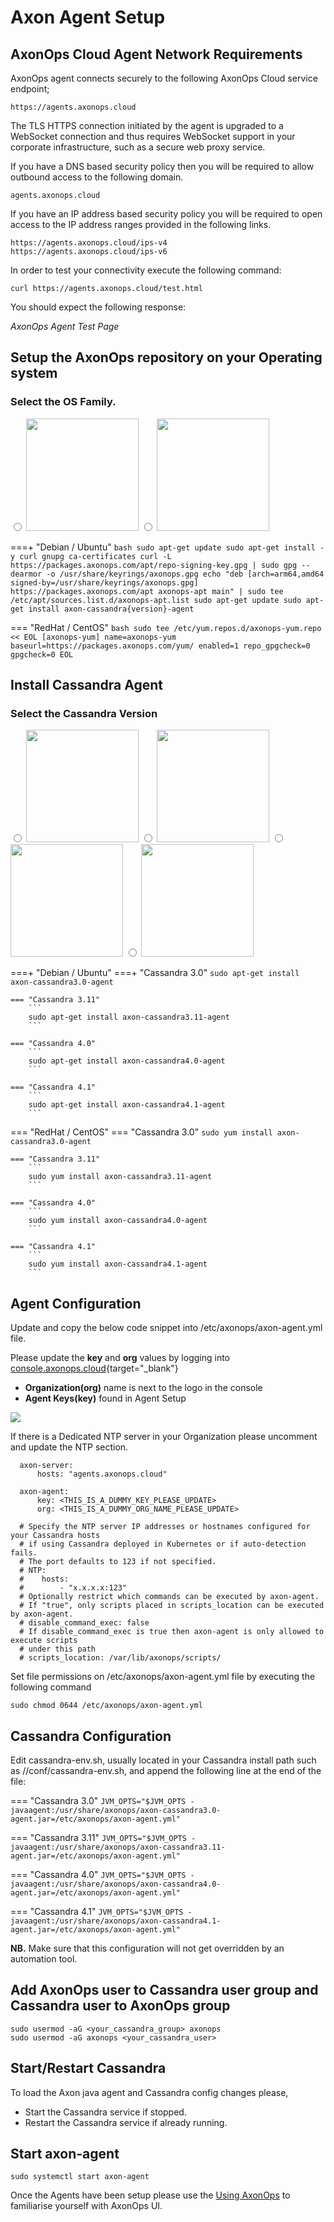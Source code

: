 <script>
function updateOS() {
  var ele = document.getElementsByName('osFamily');
  for(i = 0; i < ele.length; i++) {
      if(ele[i].checked)
      // document.getElementById("result").innerHTML = "Choosen: "+ele[i].value;
      window.location.href = ele[i].value;
  }
}

function updateCas() {
  var ele = document.getElementsByName('casFamily');
  for(i = 0; i < ele.length; i++) {
      if(ele[i].checked)
      window.location.href = ele[i].value;
  }
}
</script>
# Axon Agent Setup
<!-- ![](agent_steps.png) -->

## AxonOps Cloud Agent Network Requirements

AxonOps agent connects securely to the following AxonOps Cloud service endpoint;

``` { .bash .no-copy }
https://agents.axonops.cloud
```

The TLS HTTPS connection initiated by the agent is upgraded to a WebSocket connection and thus requires WebSocket support in your corporate infrastructure, such as a secure web proxy service.

If you have a DNS based security policy then you will be required to allow outbound access to the following domain.

``` { .bash .no-copy }
agents.axonops.cloud
```

If you have an IP address based security policy you will be required to open access to the IP address ranges provided in the following links.

``` { .bash .no-copy }
https://agents.axonops.cloud/ips-v4
https://agents.axonops.cloud/ips-v6
```

In order to test your connectivity execute the following command:

``` { .bash .copy }
curl https://agents.axonops.cloud/test.html
```

You should expect the following response:

*AxonOps Agent Test Page*

## Setup the AxonOps repository on your Operating system

### Select the OS Family. 
<label>
  <input type="radio" name="osFamily" value="/get_started/agent_setup/#__tabbed_1_1" onChange="updateOS()">
  <img src="/get_started/debian.png" class="skip-lightbox" width="180px">
</label>
<label>
  <input type="radio" name="osFamily" value="/get_started/agent_setup/#__tabbed_1_2" onChange="updateOS()">
  <img src="/get_started/red_hat.png" class="skip-lightbox" width="180px">
</label>

===+ "Debian / Ubuntu"
    ```bash
    sudo apt-get update
    sudo apt-get install -y curl gnupg ca-certificates
    curl -L https://packages.axonops.com/apt/repo-signing-key.gpg | sudo gpg --dearmor -o /usr/share/keyrings/axonops.gpg
    echo "deb [arch=arm64,amd64 signed-by=/usr/share/keyrings/axonops.gpg] https://packages.axonops.com/apt axonops-apt main" | sudo tee /etc/apt/sources.list.d/axonops-apt.list
    sudo apt-get update
    sudo apt-get install axon-cassandra{version}-agent
    ```

=== "RedHat / CentOS"
    ```bash
    sudo tee /etc/yum.repos.d/axonops-yum.repo << EOL
    [axonops-yum]
    name=axonops-yum
    baseurl=https://packages.axonops.com/yum/
    enabled=1
    repo_gpgcheck=0
    gpgcheck=0
    EOL
    ```

## Install Cassandra Agent

### Select the Cassandra Version
<label>
  <input type="radio" name="casFamily" value="/get_started/agent_setup/#__tabbed_3_1" onChange="updateCas()">
  <img src="/get_started/cas_3.png" class="skip-lightbox" width="180px">
</label>
<label>
  <input type="radio" name="casFamily" value="/get_started/agent_setup/#__tabbed_3_2" onChange="updateCas()">
  <img src="/get_started/cas_3_11.png" class="skip-lightbox" width="180px">
</label>
<label>
  <input type="radio" name="casFamily" value="/get_started/agent_setup/#__tabbed_3_3" onChange="updateCas()">
  <img src="/get_started/cas_4.png" class="skip-lightbox" width="180px">
</label>
<label>
  <input type="radio" name="casFamily" value="/get_started/agent_setup/#__tabbed_3_4" onChange="updateCas()">
  <img src="/get_started/cas_4_1.png" class="skip-lightbox" width="180px">
</label>

===+ "Debian / Ubuntu"
    ===+ "Cassandra 3.0"
        ```
        sudo apt-get install axon-cassandra3.0-agent
        ```
    
    === "Cassandra 3.11"
        ```
        sudo apt-get install axon-cassandra3.11-agent
        ```
    
    === "Cassandra 4.0"
        ```
        sudo apt-get install axon-cassandra4.0-agent
        ```

    === "Cassandra 4.1"
        ```
        sudo apt-get install axon-cassandra4.1-agent
        ```

=== "RedHat / CentOS"
    === "Cassandra 3.0"
        ```
        sudo yum install axon-cassandra3.0-agent
        ```
    
    === "Cassandra 3.11"
        ```
        sudo yum install axon-cassandra3.11-agent
        ```
    
    === "Cassandra 4.0"
        ```
        sudo yum install axon-cassandra4.0-agent
        ```

    === "Cassandra 4.1"
        ```
        sudo yum install axon-cassandra4.1-agent
        ```

## Agent Configuration

Update and copy the below code snippet into /etc/axonops/axon-agent.yml file.

Please update the **key** and **org** values by logging into [console.axonops.cloud](https://console.axonops.cloud){target="_blank"}

* **Organization(org)** name is next to the logo in the console
* **Agent Keys(key)** found in Agent Setup

![](agent_keys.png)

If there is a Dedicated NTP server in your Organization please uncomment and update the NTP section. 

```
  axon-server:
      hosts: "agents.axonops.cloud"
  
  axon-agent:
      key: <THIS_IS_A_DUMMY_KEY_PLEASE_UPDATE>
      org: <THIS_IS_A_DUMMY_ORG_NAME_PLEASE_UPDATE>

  # Specify the NTP server IP addresses or hostnames configured for your Cassandra hosts
  # if using Cassandra deployed in Kubernetes or if auto-detection fails.
  # The port defaults to 123 if not specified.
  # NTP:
  #    hosts:
  #        - "x.x.x.x:123"
  # Optionally restrict which commands can be executed by axon-agent.
  # If "true", only scripts placed in scripts_location can be executed by axon-agent.
  # disable_command_exec: false
  # If disable_command_exec is true then axon-agent is only allowed to execute scripts
  # under this path
  # scripts_location: /var/lib/axonops/scripts/
```

Set file permissions on /etc/axonops/axon-agent.yml file by executing the following command

```
sudo chmod 0644 /etc/axonops/axon-agent.yml
```

## Cassandra Configuration

Edit cassandra-env.sh, usually located in your Cassandra install path such as /<Cassandra Installation Directory>/conf/cassandra-env.sh, and append the following line at the end of the file:

=== "Cassandra 3.0"
    ```
    JVM_OPTS="$JVM_OPTS -javaagent:/usr/share/axonops/axon-cassandra3.0-agent.jar=/etc/axonops/axon-agent.yml"
    ```

=== "Cassandra 3.11"
    ```
    JVM_OPTS="$JVM_OPTS -javaagent:/usr/share/axonops/axon-cassandra3.11-agent.jar=/etc/axonops/axon-agent.yml"
    ```

=== "Cassandra 4.0"
    ```
    JVM_OPTS="$JVM_OPTS -javaagent:/usr/share/axonops/axon-cassandra4.0-agent.jar=/etc/axonops/axon-agent.yml"
    ```

=== "Cassandra 4.1"
    ```
    JVM_OPTS="$JVM_OPTS -javaagent:/usr/share/axonops/axon-cassandra4.1-agent.jar=/etc/axonops/axon-agent.yml"
    ```

**NB.** Make sure that this configuration will not get overridden by an automation tool.

## Add AxonOps user to Cassandra user group and Cassandra user to AxonOps group
```
sudo usermod -aG <your_cassandra_group> axonops
sudo usermod -aG axonops <your_cassandra_user>
```

## Start/Restart Cassandra

To load the Axon java agent and Cassandra config changes please,

* Start the Cassandra service if stopped. 
* Restart the Cassandra service if already running.

## Start axon-agent

```
sudo systemctl start axon-agent
```


Once the Agents have been setup please use the [Using AxonOps](/cluster/cluster-overview/) to familiarise yourself with AxonOps UI.